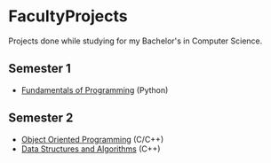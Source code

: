 # FacultyProjects
Projects done while studying for my Bachelor's in Computer Science.

## Semester 1
* [Fundamentals of Programming](https://github.com/IulianCrudu/FacultyProjects/tree/main/Fundamentals%20of%20Programming) (Python)

## Semester 2
* [Object Oriented Programming](https://github.com/IulianCrudu/FacultyProjects/tree/main/Object%20Oriented%20Programming/) (C/C++)
* [Data Structures and Algorithms](https://github.com/IulianCrudu/FacultyProjects/tree/main/Data%20Structures%20and%20Algorithms/) (C++)
